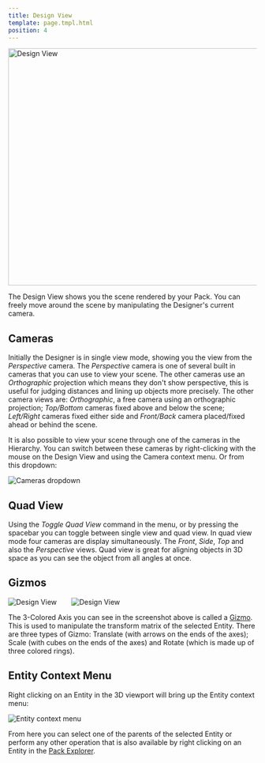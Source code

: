 ```yaml
---
title: Design View
template: page.tmpl.html
position: 4
---
```


<img alt="Design View" width="640" height="480" src="/images/platform/design_view2.PNG" />

The Design View shows you the scene rendered by your Pack. You can freely move around the scene by manipulating the Designer's current camera.

## Cameras

Initially the Designer is in single view mode, showing you the view from the *Perspective* camera. The *Perspective* camera is one of several built in cameras that you can use to view your scene. The other cameras use an *Orthographic* projection which means they don't show perspective, this is useful for judging distances and lining up objects more precisely. The other camera views are: *Orthographic*, a free camera using an orthographic projection; *Top/Bottom* cameras fixed above and below the scene; *Left/Right* cameras fixed either side and *Front/Back* camera placed/fixed ahead or behind the scene.

It is also possible to view your scene through one of the cameras in the Hierarchy. You can switch between these cameras by right-clicking with the mouse on the Design View and using the Camera context menu. Or from this dropdown:

<img alt="Cameras dropdown" src="/images/platform/cameras_dropdown.png" />

## Quad View

Using the *Toggle Quad View* command in the menu, or by pressing the spacebar you can toggle between single view and quad view. In quad view mode four cameras are display simultaneously. The *Front*, *Side*, *Top* and also the *Perspective* views. Quad view is great for aligning objects in 3D space as you can see the object from all angles at once.

## Gizmos

<img alt="Design View" src="/images/platform/rotate-gizmo.PNG" align = left style="margin:0px 0px" />  <img alt="Design View" src="/images/platform/scale-gizmo.PNG" align = center  style="margin:0px 30px"/>

The 3-Colored Axis you can see in the screenshot above is called a [Gizmo][1]. This is used to manipulate the transform matrix of the selected Entity. There are three types of Gizmo: Translate (with arrows on the ends of the axes); Scale (with cubes on the ends of the axes) and Rotate (which is made up of three colored rings).

## Entity Context Menu

Right clicking on an Entity in the 3D viewport will bring up the Entity context menu:

<img alt="Entity context menu" src="/images/platform/entity_context_menu.jpg" />

From here you can select one of the parents of the selected Entity or perform any other operation that is also available by right clicking on an Entity in the [Pack Explorer][2].

[1]: /user-manual/glossary#gizmo
[2]: /user-manual/designer/pack-explorer
